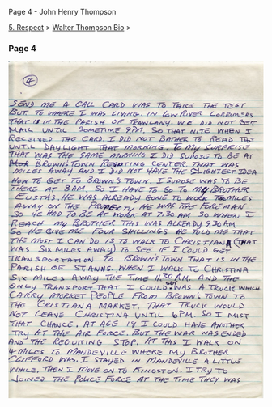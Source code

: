 Page 4 - John Henry Thompson


[5\. Respect](../../heros.md)‎ > ‎[Walter Thompson Bio](../walter-thompson-bio.md)‎ > ‎

### Page 4

[![](../../_/rsrc/1481644266429/heros/walter-thompson-bio/page-4/WHT_AutoBio_04-width=100-.jpg)](http://www.johnhenrythompson.com/heros/walter-thompson-bio/page-4/WHT_AutoBio_04.jpg?attredirects=0)

